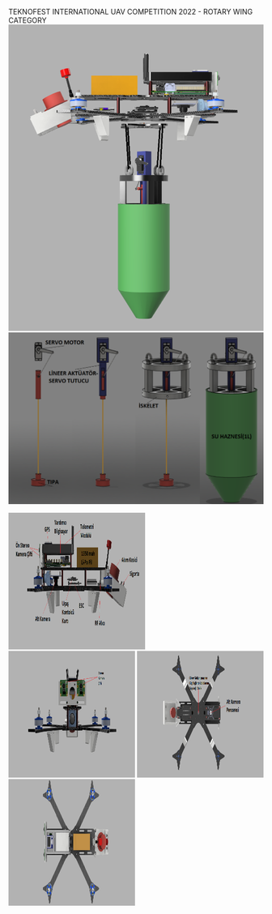 TEKNOFEST INTERNATIONAL UAV COMPETITION 2022 - ROTARY WING CATEGORY
<img src="https://github.com/solanoctua/ARS/blob/main/Configuration%203D%20Model/OWL.png">
<img src="https://github.com/solanoctua/ARS/blob/main/Configuration%203D%20Model/WaterSamplingMechanism.png">

<p float="left">
<img src="https://github.com/solanoctua/ARS/blob/main/Configuration%203D%20Model/OWL_Left.png" width="270" height="270">
<img src="https://github.com/solanoctua/ARS/blob/main/Configuration%203D%20Model/OWL_Front.png" width="250" height="250">
<img src="https://github.com/solanoctua/ARS/blob/main/Configuration%203D%20Model/OWL_Bottom.png" width="250" height="250">
<img src="https://github.com/solanoctua/ARS/blob/main/Configuration%203D%20Model/OWL_Up.png" width="250" height="250">
</p>
